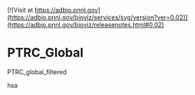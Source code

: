 <!------------------------------------------------------------------------------>
<!--NOTES: all the comments are auto-generated. please refer to the tutorial for readme editing at https://adbio.pnnl.gov/tutorial.xxxx-->
<!--adbio-version-->
[![Visit at https://adbio.pnnl.gov](https://adbio.pnnl.gov/bioviz/services/svg/version?ver=0.02)](https://adbio.pnnl.gov/bioviz/releasenotes.html#0.02)
<!--adbio-title-->
# PTRC_Global
<!--adbio-description-->
PTRC_global_filtered
<!--adbio-organism-->
hsa
<!--adbio-funding-->
<!--adbio-publication-->
<!------------------------------------------------------------------------------>
<!--you can add any other information here-->
